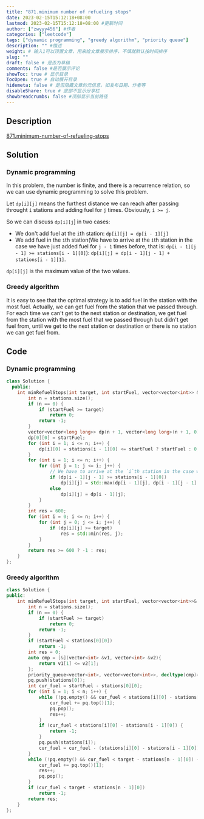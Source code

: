 ```yaml
---
title: "871.minimum number of refueling stops"
date: 2023-02-15T15:12:18+08:00
lastmod: 2023-02-15T15:12:18+08:00 #更新时间
author: ["zwyyy456"] #作者
categories: ["leetcode"]
tags: ["dynamic programming", "greedy algorithm", "priority queue"]
description: "" #描述
weight: # 输入1可以顶置文章，用来给文章展示排序，不填就默认按时间排序
slug: ""
draft: false # 是否为草稿
comments: false #是否展示评论
showToc: true # 显示目录
TocOpen: true # 自动展开目录
hidemeta: false # 是否隐藏文章的元信息，如发布日期、作者等
disableShare: true # 底部不显示分享栏
showbreadcrumbs: false #顶部显示当前路径
---
```

## Description
[871.minimum-number-of-refueling-stops](https://leetcode.cn/problems/minimum-number-of-refueling-stops/)

## Solution
### Dynamic programming
In this problem, the number is finite, and there is a recurrence relation, so we can use dynamic programming to solve this problem.

Let `dp[i][j]` means the furthest distance we can reach after passing throught `i` stations and adding fuel for `j` times. Obviously, `i >= j`.

So we can discuss `dp[i][j`] in two cases:
- We don't add fuel at the `i`th station: `dp[i][j] = dp[i - 1][j]`
- We add fuel in the `i`th station(We have to arrive at the `i`th station in the case we have just added fuel for `j - 1` times before, that is: `dp[i - 1][j - 1] >= stations[i - 1][0]`): `dp[i][j] = dp[i - 1][j - 1] + stations[i - 1][1]`.

`dp[i][j]` is the maximum value of the two values.

### Greedy algorithm
It is easy to see that the optimal strategy is to add fuel in the station with the most fuel. Actually, we can get fuel from the station that we passed through. For each time we can't get to the next station or destination, we get fuel from the station with the most fuel that we passed through but didn't get fuel from, until we get to the next station or destination or there is no station we can get fuel from.

## Code
### Dynamic programming
```cpp
class Solution {
  public:
    int minRefuelStops(int target, int startFuel, vector<vector<int>> &stations) {
        int n = stations.size();
        if (n == 0) {
            if (startFuel >= target)
                return 0;
            return -1;
        }
        vector<vector<long long>> dp(n + 1, vector<long long>(n + 1, 0));
        dp[0][0] = startFuel;
        for (int i = 1; i <= n; i++) {
            dp[i][0] = stations[i - 1][0] <= startFuel ? startFuel : 0;
        }
        for (int i = 1; i <= n; i++) {
            for (int j = 1; j <= i; j++) {
                // We have to arrive at the `i`th station in the case we have just added fuel for `j - 1` times before,
                if (dp[i - 1][j - 1] >= stations[i - 1][0])
                    dp[i][j] = std::max(dp[i - 1][j], dp[i - 1][j - 1] + stations[i - 1][1]);
                else
                    dp[i][j] = dp[i - 1][j];
            }
        }
        int res = 600;
        for (int i = 0; i <= n; i++) {
            for (int j = 0; j <= i; j++) {
                if (dp[i][j] >= target)
                    res = std::min(res, j);
            }
        }
        return res >= 600 ? -1 : res;
    }
};
```

### Greedy algorithm
```cpp
class Solution {
public:
    int minRefuelStops(int target, int startFuel, vector<vector<int>>& stations) {
        int n = stations.size();
        if (n == 0) {
            if (startFuel >= target)
                return 0;
            return -1;
        }
        if (startFuel < stations[0][0])
            return -1;
        int res = 0;
        auto cmp = [&](vector<int> &v1, vector<int> &v2){
            return v1[1] <= v2[1];
        };
        priority_queue<vector<int>, vector<vector<int>>, decltype(cmp)> pq(cmp); // heap top is the station with the most fuel
        pq.push(stations[0]);
        int cur_fuel = startFuel - stations[0][0];
        for (int i = 1; i < n; i++) {
            while (!pq.empty() && cur_fuel < stations[i][0] - stations[i - 1][0]) { // notice the **while**, and judge if pq is empty first!
                cur_fuel += pq.top()[1];
                pq.pop();
                res++;
            }
            if (cur_fuel < stations[i][0] - stations[i - 1][0]) {
                return -1;
            }
            pq.push(stations[i]);
            cur_fuel = cur_fuel - (stations[i][0] - stations[i - 1][0]);
        }
        while (!pq.empty() && cur_fuel < target - stations[n - 1][0]) {
            cur_fuel += pq.top()[1];
            res++;
            pq.pop();
        }
        if (cur_fuel < target - stations[n - 1][0])
            return -1;
        return res;
    }
};
```